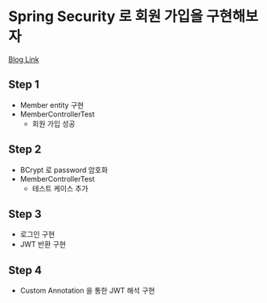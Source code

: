# Spring Security 로 회원 가입을 구현해보자

[Blog Link](https://hyune-c.tistory.com/entry/%ED%9A%8C%EC%9B%90-%EA%B0%80%EC%9E%85%EC%9D%84-%ED%95%B4%EB%B3%B4%EC%9E%90-%EC%95%94%ED%98%B8%ED%99%94%EC%97%90%EC%84%9C-spring-security-%EA%B9%8C%EC%A7%80)

## Step 1

- Member entity 구현
- MemberControllerTest
    - 회원 가입 성공

## Step 2

- BCrypt 로 password 암호화
- MemberControllerTest
    - 테스트 케이스 추가

## Step 3

- 로그인 구현
- JWT 반환 구현

## Step 4

- Custom Annotation 을 통한 JWT 해석 구현
